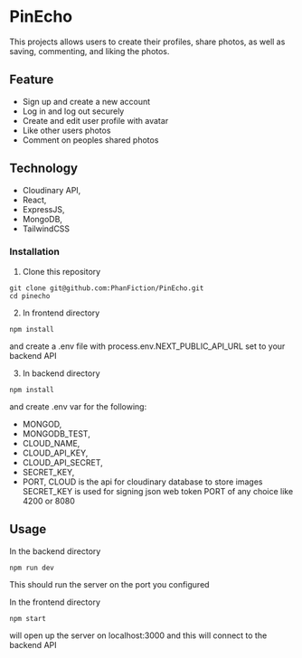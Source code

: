 # PinEcho
This projects allows users to create their profiles, share photos, as well as saving, commenting, and liking the photos.

## Feature

- Sign up and create a new account
- Log in and log out securely
- Create and edit user profile with avatar
- Like other users photos
- Comment on peoples shared photos

## Technology

 - Cloudinary API, 
 - React, 
 - ExpressJS, 
 - MongoDB, 
 - TailwindCSS

### Installation
1. Clone this repository
```
git clone git@github.com:PhanFiction/PinEcho.git
cd pinecho
```
2. In frontend directory
```
npm install
```
and create a .env file with process.env.NEXT_PUBLIC_API_URL set to your backend API

3. In backend directory
```
npm install
```
and create .env var for the following: 
  * MONGOD, 
  * MONGODB_TEST, 
  * CLOUD_NAME, 
  * CLOUD_API_KEY, 
  * CLOUD_API_SECRET,
  * SECRET_KEY,
  * PORT,
CLOUD is the api for cloudinary database to store images 
SECRET_KEY is used for signing json web token
PORT of any choice like 4200 or 8080

## Usage
In the backend directory
```
npm run dev
```
This should run the server on the port you configured

In the frontend directory
```
npm start
```
will open up the server on localhost:3000 and this will connect to the backend API

 
